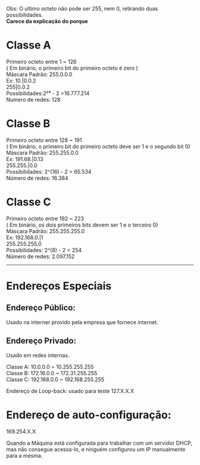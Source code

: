 Obs: O ultimo octeto não pode ser 255, nem 0, retirando duas possibilidades.  
**Carece da explicação do porque**
  
# Classe A  
  
Primeiro octeto entre 1 ~ 126  
( Em binário, o primeiro bit do primeiro octeto é zero )  
Máscara Padrão: 255.0.0.0  
Ex: 10.|0.0.2  
255|0.0.2  
Possibilidades:2²⁴ - 2 =16.777.214  
Numero de redes: 128  
  
# Classe B  

Primeiro octeto entre 128 ~ 191  
( Em binário, o primeiro bit do primeiro octeto deve ser 1 e o segundo bit 0)  
Máscara Padrão: 255.255.0.0  
Ex: 191.68.|0.13  
255.255.|0.0  
Possibilidades: 2^(16) - 2 = 65.534  
Número de redes: 16.384  
  
# Classe C  

Primeiro octeto entre 192 ~ 223  
( Em binário, os dois primeiros bits devem ser 1 e o terceiro 0)  
Máscara Padrão: 255.255.255.0  
Ex: 192.168.0.|1  
255.255.255.0  
Possibilidades: 2^(8) - 2 = 254  
Número de redes: 2.097.152  
  
-------------------------------------------------------------------------  
  
# Endereços Especiais  
  
## Endereço Público: 
Usado na interner provido pela empresa que fornece internet.  
  
## Endereço Privado: 
Usado em redes internas.  
  
Classe A: 10.0.0.0 ~ 10.255.255.255  
Classe B: 172.16.0.0 ~ 172.31.255.255  
Classe C: 192.168.0.0 ~ 192.168.255.255  
  
Endereço de Loop-back: usado para teste 127.X.X.X  
  
# Endereço de auto-configuração:

169.254.X.X  

Quando a Máquina está configurada para trabalhar com um servidor DHCP, mas não consegue acessa-lo, e ninguém configurou um IP manualmente para a mesma.